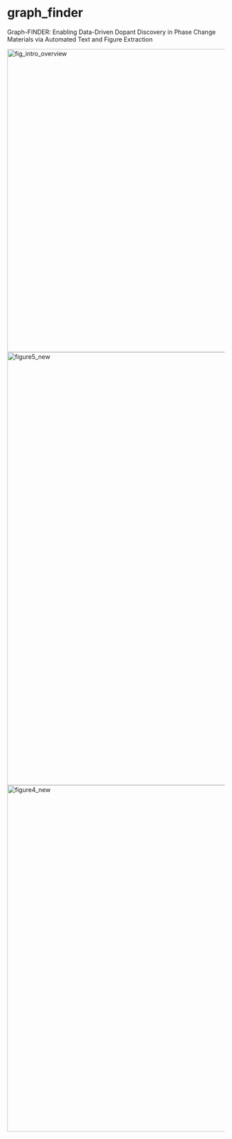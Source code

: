 # graph_finder
Graph-FINDER: Enabling Data-Driven Dopant Discovery in Phase Change Materials via Automated Text and Figure Extraction

<img width="800" height="700" alt="fig_intro_overview" src="https://github.com/user-attachments/assets/a67a79e6-1033-4d24-9a30-5119747fe35e" />

<img width="1000" height="1000" alt="figure5_new" src="https://github.com/user-attachments/assets/003b7399-4aea-4e47-b8c6-48c8490a3c2e" />


<img width="800" height="800" alt="figure4_new" src="https://github.com/user-attachments/assets/89329722-2143-4fbd-b132-1d30dce1da3f" />
